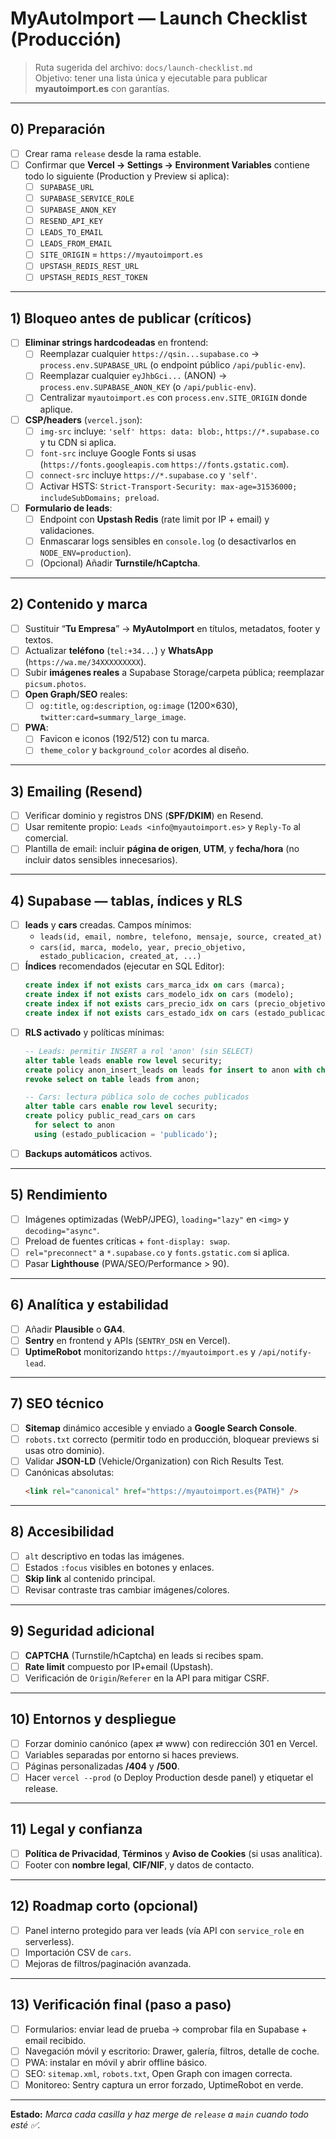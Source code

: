 # MyAutoImport — Launch Checklist (Producción)
> Ruta sugerida del archivo: `docs/launch-checklist.md`  
> Objetivo: tener una lista única y ejecutable para publicar **myautoimport.es** con garantías.

---

## 0) Preparación
- [ ] Crear rama `release` desde la rama estable.
- [ ] Confirmar que **Vercel → Settings → Environment Variables** contiene todo lo siguiente (Production y Preview si aplica):
  - [ ] `SUPABASE_URL`
  - [ ] `SUPABASE_SERVICE_ROLE`
  - [ ] `SUPABASE_ANON_KEY`
  - [ ] `RESEND_API_KEY`
  - [ ] `LEADS_TO_EMAIL`
  - [ ] `LEADS_FROM_EMAIL`
  - [ ] `SITE_ORIGIN` = `https://myautoimport.es`
  - [ ] `UPSTASH_REDIS_REST_URL`
  - [ ] `UPSTASH_REDIS_REST_TOKEN`

---

## 1) Bloqueo antes de publicar (críticos)
- [ ] **Eliminar strings hardcodeadas** en frontend:
  - [ ] Reemplazar cualquier `https://qsin...supabase.co` → `process.env.SUPABASE_URL` (o endpoint público `/api/public-env`).
  - [ ] Reemplazar cualquier `eyJhbGci...` (ANON) → `process.env.SUPABASE_ANON_KEY` (o `/api/public-env`).
  - [ ] Centralizar `myautoimport.es` con `process.env.SITE_ORIGIN` donde aplique.
- [ ] **CSP/headers** (`vercel.json`):
  - [ ] `img-src` incluye: `'self' https: data: blob:`, `https://*.supabase.co` y tu CDN si aplica.
  - [ ] `font-src` incluye Google Fonts si usas (`https://fonts.googleapis.com` `https://fonts.gstatic.com`).
  - [ ] `connect-src` incluye `https://*.supabase.co` y `'self'`.
  - [ ] Activar HSTS: `Strict-Transport-Security: max-age=31536000; includeSubDomains; preload`.
- [ ] **Formulario de leads**:
  - [ ] Endpoint con **Upstash Redis** (rate limit por IP + email) y validaciones.
  - [ ] Enmascarar logs sensibles en `console.log` (o desactivarlos en `NODE_ENV=production`).
  - [ ] (Opcional) Añadir **Turnstile/hCaptcha**.

---

## 2) Contenido y marca
- [ ] Sustituir “**Tu Empresa**” → **MyAutoImport** en títulos, metadatos, footer y textos.
- [ ] Actualizar **teléfono** (`tel:+34...`) y **WhatsApp** (`https://wa.me/34XXXXXXXXX`).
- [ ] Subir **imágenes reales** a Supabase Storage/carpeta pública; reemplazar `picsum.photos`.
- [ ] **Open Graph/SEO** reales:
  - [ ] `og:title`, `og:description`, `og:image` (1200×630), `twitter:card=summary_large_image`.
- [ ] **PWA**:
  - [ ] Favicon e iconos (192/512) con tu marca.
  - [ ] `theme_color` y `background_color` acordes al diseño.

---

## 3) Emailing (Resend)
- [ ] Verificar dominio y registros DNS (**SPF/DKIM**) en Resend.
- [ ] Usar remitente propio: `Leads <info@myautoimport.es>` y `Reply-To` al comercial.
- [ ] Plantilla de email: incluir **página de origen**, **UTM**, y **fecha/hora** (no incluir datos sensibles innecesarios).

---

## 4) Supabase — tablas, índices y RLS
- [ ] **leads** y **cars** creadas. Campos mínimos:
  - `leads(id, email, nombre, telefono, mensaje, source, created_at)`
  - `cars(id, marca, modelo, year, precio_objetivo, estado_publicacion, created_at, ...)`
- [ ] **Índices** recomendados (ejecutar en SQL Editor):
  ```sql
  create index if not exists cars_marca_idx on cars (marca);
  create index if not exists cars_modelo_idx on cars (modelo);
  create index if not exists cars_precio_idx on cars (precio_objetivo);
  create index if not exists cars_estado_idx on cars (estado_publicacion);
  ```
- [ ] **RLS activado** y políticas mínimas:
  ```sql
  -- Leads: permitir INSERT a rol 'anon' (sin SELECT)
  alter table leads enable row level security;
  create policy anon_insert_leads on leads for insert to anon with check (true);
  revoke select on table leads from anon;

  -- Cars: lectura pública solo de coches publicados
  alter table cars enable row level security;
  create policy public_read_cars on cars
    for select to anon
    using (estado_publicacion = 'publicado');
  ```
- [ ] **Backups automáticos** activos.

---

## 5) Rendimiento
- [ ] Imágenes optimizadas (WebP/JPEG), `loading="lazy"` en `<img>` y `decoding="async"`.
- [ ] Preload de fuentes críticas + `font-display: swap`.
- [ ] `rel="preconnect"` a `*.supabase.co` y `fonts.gstatic.com` si aplica.
- [ ] Pasar **Lighthouse** (PWA/SEO/Performance > 90).

---

## 6) Analítica y estabilidad
- [ ] Añadir **Plausible** o **GA4**.
- [ ] **Sentry** en frontend y APIs (`SENTRY_DSN` en Vercel).
- [ ] **UptimeRobot** monitorizando `https://myautoimport.es` y `/api/notify-lead`.

---

## 7) SEO técnico
- [ ] **Sitemap** dinámico accesible y enviado a **Google Search Console**.
- [ ] `robots.txt` correcto (permitir todo en producción, bloquear previews si usas otro dominio).
- [ ] Validar **JSON-LD** (Vehicle/Organization) con Rich Results Test.
- [ ] Canónicas absolutas:
  ```html
  <link rel="canonical" href="https://myautoimport.es{PATH}" />
  ```

---

## 8) Accesibilidad
- [ ] `alt` descriptivo en todas las imágenes.
- [ ] Estados `:focus` visibles en botones y enlaces.
- [ ] **Skip link** al contenido principal.
- [ ] Revisar contraste tras cambiar imágenes/colores.

---

## 9) Seguridad adicional
- [ ] **CAPTCHA** (Turnstile/hCaptcha) en leads si recibes spam.
- [ ] **Rate limit** compuesto por IP+email (Upstash).
- [ ] Verificación de `Origin`/`Referer` en la API para mitigar CSRF.

---

## 10) Entornos y despliegue
- [ ] Forzar dominio canónico (apex ⇄ www) con redirección 301 en Vercel.
- [ ] Variables separadas por entorno si haces previews.
- [ ] Páginas personalizadas **/404** y **/500**.
- [ ] Hacer `vercel --prod` (o Deploy Production desde panel) y etiquetar el release.

---

## 11) Legal y confianza
- [ ] **Política de Privacidad**, **Términos** y **Aviso de Cookies** (si usas analítica).
- [ ] Footer con **nombre legal**, **CIF/NIF**, y datos de contacto.

---

## 12) Roadmap corto (opcional)
- [ ] Panel interno protegido para ver leads (vía API con `service_role` en serverless).
- [ ] Importación CSV de `cars`.
- [ ] Mejoras de filtros/paginación avanzada.

---

## 13) Verificación final (paso a paso)
- [ ] Formularios: enviar lead de prueba → comprobar fila en Supabase + email recibido.
- [ ] Navegación móvil y escritorio: Drawer, galería, filtros, detalle de coche.
- [ ] PWA: instalar en móvil y abrir offline básico.
- [ ] SEO: `sitemap.xml`, `robots.txt`, Open Graph con imagen correcta.
- [ ] Monitoreo: Sentry captura un error forzado, UptimeRobot en verde.

---

**Estado:** _Marca cada casilla y haz merge de `release` a `main` cuando todo esté ✅._
